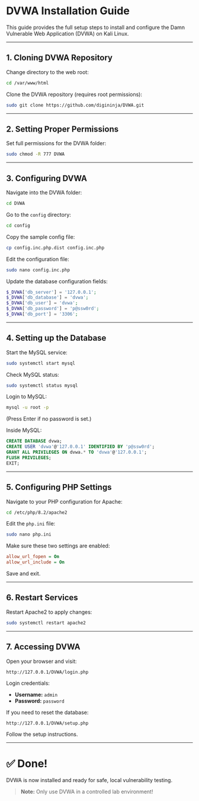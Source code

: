 
# DVWA Installation Guide

This guide provides the full setup steps to install and configure the Damn Vulnerable Web Application (DVWA) on Kali Linux.

---

## 1. Cloning DVWA Repository

Change directory to the web root:
```bash
cd /var/www/html
```

Clone the DVWA repository (requires root permissions):
```bash
sudo git clone https://github.com/digininja/DVWA.git
```

---

## 2. Setting Proper Permissions

Set full permissions for the DVWA folder:
```bash
sudo chmod -R 777 DVWA
```

---

## 3. Configuring DVWA

Navigate into the DVWA folder:
```bash
cd DVWA
```

Go to the `config` directory:
```bash
cd config
```

Copy the sample config file:
```bash
cp config.inc.php.dist config.inc.php
```

Edit the configuration file:
```bash
sudo nano config.inc.php
```

Update the database configuration fields:
```php
$_DVWA['db_server'] = '127.0.0.1';
$_DVWA['db_database'] = 'dvwa';
$_DVWA['db_user'] = 'dvwa';
$_DVWA['db_password'] = 'p@ssw0rd';
$_DVWA['db_port'] = '3306';
```

---

## 4. Setting up the Database

Start the MySQL service:
```bash
sudo systemctl start mysql
```

Check MySQL status:
```bash
sudo systemctl status mysql
```

Login to MySQL:
```bash
mysql -u root -p
```
(Press Enter if no password is set.)

Inside MySQL:
```sql
CREATE DATABASE dvwa;
CREATE USER 'dvwa'@'127.0.0.1' IDENTIFIED BY 'p@ssw0rd';
GRANT ALL PRIVILEGES ON dvwa.* TO 'dvwa'@'127.0.0.1';
FLUSH PRIVILEGES;
EXIT;
```

---

## 5. Configuring PHP Settings

Navigate to your PHP configuration for Apache:
```bash
cd /etc/php/8.2/apache2
```

Edit the `php.ini` file:
```bash
sudo nano php.ini
```

Make sure these two settings are enabled:
```ini
allow_url_fopen = On
allow_url_include = On
```

Save and exit.

---

## 6. Restart Services

Restart Apache2 to apply changes:
```bash
sudo systemctl restart apache2
```

---

## 7. Accessing DVWA

Open your browser and visit:
```
http://127.0.0.1/DVWA/login.php
```

Login credentials:
- **Username:** `admin`
- **Password:** `password`

If you need to reset the database:
```
http://127.0.0.1/DVWA/setup.php
```
Follow the setup instructions.

---

# ✅ Done!

DVWA is now installed and ready for safe, local vulnerability testing.  
> **Note:** Only use DVWA in a controlled lab environment!
